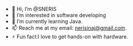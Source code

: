 - 👋 Hi, I’m @SNERIS
- 👀 I’m interested in software developing
- 🌱 I’m currently learning Java.
- 📫 Reach me at my email: nerisinaj@gmail.com.
- ⚡ Fun fact:I love to get hands-on with hardware.

<!---
SNERIS/SNERIS is a ✨ special ✨ repository because its `README.md` (this file) appears on your GitHub profile.
You can click the Preview link to take a look at your changes.
--->
